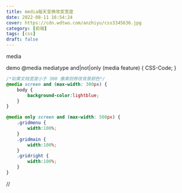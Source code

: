 ```yaml
---
title: media每天变换改变宽度
date: 2022-08-11 16:54:24
cover: https://cdn.wdtwo.com/anzhiyu/css3345636.jpg
category: [前端]
tags: [css]
draft: false
---
```

media
<!--more-->
demo
@media mediatype and|not|only (media feature) {
    CSS-Code;
}
```css
/*如果文档宽度小于 300 像素则修改背景颜色*/
@media screen and (max-width: 300px) {
    body {
        background-color:lightblue;
    }
}

@media only screen and (max-width: 500px) {
    .gridmenu {
        width:100%;
    }
    .gridmain {
        width:100%;
    }
    .gridright {
        width:100%;
    }
}
```

























//
